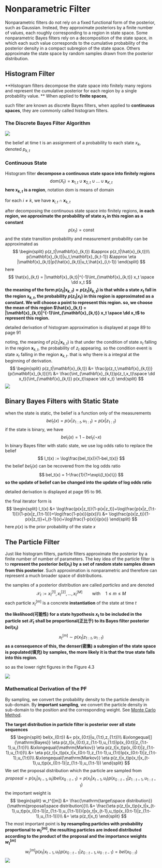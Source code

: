 # Nonparametric Filter

Nonparametric filters do not rely on a fixed functional form of the posterior, such as Gaussian. Instead, they approximate posteriors by a finite number of values, each roughly corresponding to a region in state space. Some nonparametric Bayes filters rely on a decomposition of the state space, in which each such value corresponds to the cumulative probability of the posterior density in a compact subregion of the state space. Others approximate the state space by random samples drawn from the posterior distribution.

## Histogram Filter

**Histogram filters decompose the state space into finitely many regions and represent the cumulative posterior for each region by a single probability value. ** When applied to **finite spaces**, 

 such filter are known as discrete Bayes filters, when applied to **continuous spaces**, they are commonly called histogram filters.

### The Discrete Bayes Filter Algorithm

![](figures/ch4/Discrete_Bayes_filter_algorithm.png)

the belief at time t is an assignment of a probability to each state $x_k$, denoted $p_{k,t}$

### Continuous State

Histogram filter **decompose a continuous state space into finitely regions**
$$
\mathrm{dom}(X_t) = \mathbf{x}_{1,t} \cup \mathbf{x}_{2,t} \cup \ldots \cup \mathbf{x}_{K,t}
$$
**here $\mathbf{x}_{k,t}$ is a region**, notation $\mathrm{dom}$ is means of domain

for each $i \neq k$, we have $\mathbf{x}_{i,t} \cap \mathbf{x}_{k,t}$

after decomposing the continuous state space into finitely regions, **in each region, we approximate the probability of state $x_t$ in this region as a constant**
$$
p(x_t) = \mathrm{const}
$$
and the state transition probability and measurement probability can be approximated as
$$
\begin{split}
p(z_t|\mathbf{x}_{k,t}) &\approx p(z_t|\hat{x}_{k,t})\\
p(\mathbf{x}_{k,t}|u_t,\mathbf{x}_{k,t-1}) &\approx \eta |\mathbf{x}_{k,t}|p(\hat{x}_{k,t}|u_t,\hat{x}_{i,t-1})
\end{split}
$$
here
$$
\hat{x}_{k,t} = |\mathbf{x}_{k,t}|^{-1}\int_{\mathbf{x}_{k,t}} x_t \space \dd x_t
$$
**the meaning of the form $p(z_t|\mathbf{x}_{k,t}) \approx p(z_t|\hat{x}_{k,t})$ is that while a state $x_t$ fall in the region $\mathbf{x}_{k,t}$, the probability $p(z_t|x_t)$ in this region is approximated as a constant. We will choose a point to represent this region. so, we  choose the mean of this region $\hat{x}_{k,t} = |\mathbf{x}_{k,t}|^{-1}\int_{\mathbf{x}_{k,t}} x_t \space \dd x_t$ to represent this region.**

detailed derivation of histogram approximation is displayed at page 89 to page 91

noting, the meaning of $p(z_t|\mathbf{x}_{k,t})$ is that under the condition of state $x_t$ falling in the region $\mathbf{x}_{k,t}$, the probability of $z_t$ appearing. so the condition event is state $x_t$ falling in the region $\mathbf{x}_{k,t}$. that is why there is a integral at the beginning of derivation.
$$
\begin{split}
p(z_t|\mathbf{x}_{k,t}) &= \frac{p(z_t,\mathbf{x}_{k,t})}{p(\mathbf{x}_{k,t})}\\
&= \frac{\int_{\mathbf{x}_{k,t}}p(z_t,x_t)\space \dd x_t}{\int_{\mathbf{x}_{k,t}} p(x_t)\space \dd x_t}
\end{split}
$$
![](figures/ch4/illustration_histogram_filter.png)

## Binary Bayes Filters with Static State

when the state is static, the belief is a function only of the measurements
$$
bel_t(x) = p(x|z_{1:t},u_{1:t}) = p(x|z_{1:t})
$$
if the state is binary, we have
$$
bel_t(x) = 1-bel_t(\lnot x)
$$
In binary Bayes filter with static state, we use log odds ratio to replace the belief
$$
l_t(x) := \log\frac{bel_t(x)}{1-bel_t(x)}
$$
the belief $bel_t(x)$ can be recovered from the log odds ratio 
$$
bel_t(x) = 1-\frac{1}{1+\exp\{l_t(x)\}}
$$
**so the update of belief can be changed into the update of log odds ratio**

detailed derivation is displayed at page 95 to 96.

the final iterator form is
$$
\begin{split}
l_t(x) &= \log\frac{p(x|z_t)}{1-p(x|z_t)}+\log\frac{p(x|z_{1:t-1})}{1-p(x|z_{1:t-1})}+\log\frac{1-p(x)}{p(x)}\\
&= \log\frac{p(x|z_t)}{1-p(x|z_t)}+l_{t-1}(x)+\log\frac{1-p(x)}{p(x)}
\end{split}
$$
here $p(x)$ is the prior probability of the state $x$

## The Particle Filter

Just like histogram filters, particle filters approximate the posterior by a finite number of number of parameters. The key idea of the particle filter is to **represent the posterior $bel(x_t)$ by a set of random state samples drawn from this posterior**. Such approximation is nonparametric and therefore can represent a much broader space of distributions. 

the samples of a posterior distribution are called *particles* and are denoted
$$
\mathcal{X}_t := x_t^{[1]},x_t^{[2]},\ldots,x_t^{[M]} \qquad \mathrm{with} \quad 1\leqslant m\leqslant M
$$
each particle $x_t^{[m]}$ is a concrete **instantiation** of the state at time $t$

**the likelihood(可能性) for a state hypothesis $x_t$ to be included in the particle set $\mathcal{X}_t$ shall be proportional(正比于) to its Bayes filter posterior $bel(x_t)$**
$$
x_t^{[m]} \sim p(x_t|z_{1:t},u_{1:t})
$$
**as a consequence of this, the denser(密集) a subregion of the state space is populated(填充) by samples, the more likely it is that the true state falls into this region.**

so as the lower right figures in the Figure 4.3

![](figures/ch4/illustration_particle_filter.png)

### Mathematical Derivation of the PF

By sampling, we convert the probability density to the particle density in sub-domain. By **important sampling**, we convert the particle density in sub-domain to the position and the corresponding weight. See [Monte Carlo Method](Monte_Carlo_Method.md).

**The target distribution in particle filter is posterior over all state sequences**
$$
\begin{split}
bel(x_{0:t}) &= p(x_{0:t}|u_{1:t},z_{1:t})\\
&\xlongequal[]{\mathrm{Bayes}} \eta p(z_t|x_{0:t},z_{1:t-1},u_{1:t})p(x_{0:t}|z_{1:t-1},u_{1:t})\\
&\xlongequal{\mathrm{Markov}} \eta p(z_t|x_t)p(x_{0:t}|z_{1:t-1},u_{1:t})\\
&= \eta p(z_t|x_t)p(x_t|x_{0:t-1},z_{1:t-1},u_{1:t})p(x_{0:t-1}|z_{1:t-1},u_{1:t})\\
&\xlongequal{\mathrm{Markov}} \eta p(z_t|x_t)p(x_t|x_{t-1},u_t)p(x_{0:t-1}|z_{1:t-1},u_{1:t-1})
\end{split}
$$
We set the proposal distribution which the particle are sampled from
$$
proposal = p(x_t|x_{t-1},u_t)bel(x_{0:t-1})=p(x_t|x_{t-1},u_t)p(x_{0:t-1}|z_{1:t-1},u_{1:t-1})
$$
the important weight is
$$
\begin{split}
w_t^{[m]} &= \frac{\mathrm{target\space distribution}}{\mathrm{proposal\space distribution}}\\
&= \frac{\eta p(z_t|x_t)p(x_t|x_{t-1},u_t)p(x_{0:t-1}|z_{1:t-1},u_{1:t-1})}{p(x_t|x_{t-1},u_t)p(x_{0:t-1}|z_{1:t-1},u_{1:t-1})}\\
&= \eta p(z_t|x_t)
\end{split}
$$
The most important point is **by resampling particles with probability proportional to $w_t^{[m]}$, the resulting particles are indeed distributed according to the product of the proposal and the importance weights $w_t^{[m]}$**
$$
w_t^{[m]}p(x_t|x_{t-1},u_t)p(x_{0:t-1}|z_{0:t-1},u_{0:t-1})=bel(x_{0:t})
$$
![](figures/ch4/particle_filter_algorithm.png)

















